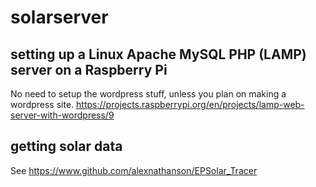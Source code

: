 # solarserver

## setting up a Linux Apache MySQL PHP (LAMP) server on a Raspberry Pi
No need to setup the wordpress stuff, unless you plan on making a wordpress site.
https://projects.raspberrypi.org/en/projects/lamp-web-server-with-wordpress/9

## getting solar data
See https://www.github.com/alexnathanson/EPSolar_Tracer
